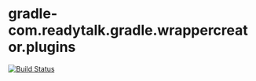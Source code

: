 gradle-com.readytalk.gradle.wrappercreator.plugins
==============

[![Build Status](https://drone.io/github.com/ReadyTalk/gradle-com.readytalk.gradle.wrappercreator.plugins/status.png)](https://drone.io/github.com/ReadyTalk/gradle-com.readytalk.gradle.wrappercreator.plugins/latest)
